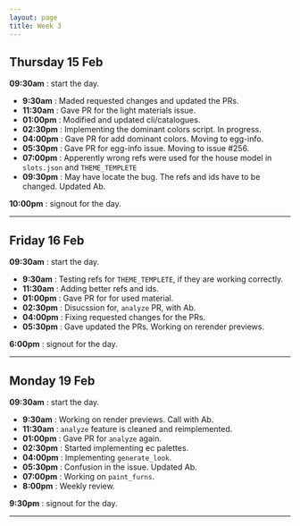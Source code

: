 ```yaml
---
layout: page
title: Week 3
---
```



## Thursday 15 Feb

**09:30am** : start the day.

- **9:30am** : Maded requested changes and updated the PRs.
- **11:30am** : Gave PR for the light materials issue.
- **01:00pm** : Modified and updated cli/catalogues.
- **02:30pm** : Implementing the dominant colors script. In progress.
- **04:00pm** : Gave PR for add dominant colors. Moving to egg-info.
- **05:30pm** : Gave PR for egg-info issue. Moving  to issue #256.
- **07:00pm** : Apperently wrong refs were used for the house model in `slots.json` and `THEME_TEMPLETE`
- **09:30pm** : May have locate the bug. The refs and ids have to be changed. Updated Ab.

**10:00pm** : signout for the day.

---

## Friday 16 Feb

**09:30am** : start the day.

- **9:30am** : Testing refs for `THEME_TEMPLETE`, if they are working correctly.
- **11:30am** : Adding better refs and ids.
- **01:00pm** : Gave PR for for used material.
- **02:30pm** : Disucssion for, `analyze` PR, with Ab.
- **04:00pm** : Fixing requested changes for the PRs.
- **05:30pm** : Gave updated the PRs. Working on rerender previews.

**6:00pm** : signout for the day.

---

## Monday 19 Feb

**09:30am** : start the day.

- **9:30am** : Working on render previews. Call with Ab.
- **11:30am** : `analyze` feature is cleaned and reimplemented.
- **01:00pm** : Gave PR for `analyze` again.
- **02:30pm** : Started implementing ec palettes.
- **04:00pm** : Implementing `generate_look`.
- **05:30pm** : Confusion in the issue. Updated Ab.
- **07:00pm** : Working on `paint_furns`.
- **8:00pm** : Weekly review.

**9:30pm** : signout for the day.

---